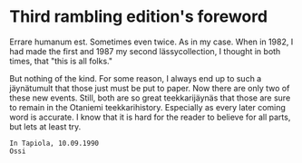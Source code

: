 


    
# Third rambling edition's foreword 

Errare humanum est. Sometimes even twice.
As in my case.
When in 1982, I had made the first and 1987 my second lässycollection, I thought in both times, that "this is all folks."

But nothing of the kind. For some reason, I always end up to such a jäynätumult that those just must be put to paper.
Now there are only two of these new events.
Still, both are so great teekkarijäynäs that those are sure to remain in the Otaniemi teekkarihistory.
Especially as every later coming word is accurate.
I know that it is hard for the reader to believe for all parts, but lets at least try.

    In Tapiola, 10.09.1990
    Ossi

